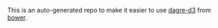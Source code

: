 This is an auto-generated repo to make it easier to use [dagre-d3](https://github.com/cpettitt/dagre-d3) from [bower](http://bower.io/).

